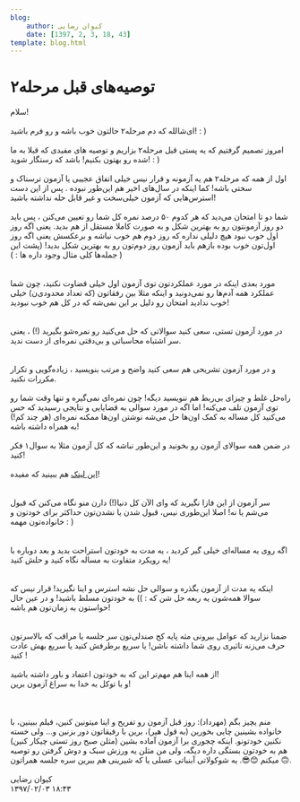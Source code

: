 ```yaml
---
blog:
    author: کیوان رضایی
    date: [1397, 2, 3, 18, 43]
template: blog.html
---
```

# توصیه‌های قبل مرحله۲

<div class="cnt">
سلام!<br/><br/>ای‌شالله که دم مرحله۲ حالتون خوب باشه و رو فرم باشید! :‌ )<br/><br/>امروز تصمیم گرفتیم که یه پستی قبل مرحله۲ بزاریم و توصیه های مفیدی که قبلا به ما شده رو بهتون بکنیم!‌ باشد که رستگار شوید! : )<br/><br/>اول از همه که مرحله۲ هم یه آزمونه و قرار نیس خیلی اتفاق عجیبی یا آزمون ترسناک و سختی باشه! کما اینکه در سال‌های اخیر هم این‌طور نبوده . پس از این دست استرس‌هایی که آزمون خیلی‌سخت و غیر قابل حله نداشته باشید!<br/><br/>شما دو تا امتحان می‌دید که هر کدوم ۵۰ درصد نمره کل شما رو تعیین می‌کنن ،‌ پس باید دو روز آزمونتون رو به بهترین شکل و به صورت کاملا مستقل از هم بدید. یعنی اگه روز اول خوب نبود هیچ دلیلی نداره که روز دوم هم خوب نباشه و برعکسش یعنی اگه روز اول‌تون خوب بوده بازهم باید آزمون روز دوم‌تون رو به بهترین شکل‌ بدید!‌ (پشت این جمله‌ها کلی مثال وجود داره ها :‌ ) )<br/><br/><br/>مورد بعدی اینکه در مورد عملکردتون توی آزمون اول خیلی قضاوت نکنید، چون شما عملکرد همه آد‌م‌ها رو نمی‌دونید و اینکه مثلا بین رفقاتون (که تعداد محدودی‌ن) خیلی خوب ندادید امتحان رو دلیل بر این نمی‌شه که در کل هم خوب نبودید!<br/><br/><br/>در مورد آزمون تستی، سعی کنید سوالاتی که حل می‌کنید رو نمره‌شو بگیرید‌ (!) ، یعنی سر اشتباه محاسباتی و بی‌دقتی نمره‌ای از دست ندید.<br/><br/><br/>و در مورد آزمون تشریحی هم سعی کنید واضح و مرتب بنویسید ، زیاده‌گویی و تکرار مکررات نکنید.<br/><br/>راه‌حل غلط و چیزای بی‌ربط هم ننویسید دیگه! چون نمره‌ای نمی‌گیره و تنها وقت شما رو توی آزمون تلف می‌کنه! اما اگه در مورد سوالی به قضایایی و نتایجی رسیدید که حس می‌کنید کل مساله به کمک اون‌ها حل می‌شه نوشتن اون‌ها ممکنه نمره‌ای (هر چند کم!) به همراه داشته باشه!<br/><br/>در ضمن همه سوالای آزمون رو بخونید و این‌طور نباشه که کل آزمون مثلا به سوال۱ فکر کنید!<br/><br/><a href="http://opedia.ir/%D8%A2%D9%85%D9%88%D8%B2%D8%B4/%D8%A2%D9%85%D8%A7%D8%AF%D9%87%E2%80%8C%D8%B3%D8%A7%D8%B2%DB%8C_%D8%A8%D8%B1%D8%A7%DB%8C_%D8%A7%D9%84%D9%85%D9%BE%DB%8C%D8%A7%D8%AF/%D8%B1%D9%88%D8%B4_%D9%86%D9%88%D8%B4%D8%AA%D9%86_%D8%A7%D8%AB%D8%A8%D8%A7%D8%AA" target="_blank">این لینک</a> هم ببینید که مفیده!<br/><br/><br/>سر آزمون از این فازا نگیرید که وای الآن کل دنیا(!) دارن منو نگاه می‌کنن که قبول می‌شم یا نه! اصلا این‌طوری نیس، قبول شدن یا نشدن‌تون حداکثر برای خودتون و خانواده‌تون مهمه :‌ ) <br/><br/><br/>اگه روی یه مساله‌ای خیلی گیر کردید ،‌ یه مدت به خودتون استراحت بدید و بعد دوباره با یه رویکرد متفاوت به مساله نگاه کنید و حلش کنید!<br/><br/><br/>اینکه یه مدت از آزمون بگذره و سوالی حل نشه استرس و اینا نگیرید! قرار نیس که سوالا همه‌شون یه ربعه حل شن که : )) به خودتون مسلط باشید! و در عین حال حواستون به زمان‌تون هم باشه!<br/><br/><br/>ضمنا نزارید که عوامل بیرونی مثه پایه کج صندلی‌تون سر جلسه یا مراقب که بالاسرتون حرف می‌زنه تاثیری روی شما داشته باشن! یا سریع برطرفش کنید یا سریع بهش عادت کنید !<br/><br/>از همه اینا هم مهم‌تر این که به خودتون اعتماد و باور داشته باشید!<br/>و با توکل به خدا به سراغ آزمون برین!<br/><br/><br/><br/>منم یچیز بگم (مهرداد): روز قبل آزمون رو تفریح و اینا میتونین کنین، فیلم ببینین، با خانواده بشینین چایی بخورین (به قول هیر)، برین با رفیقاتون دور بزنین و... ولی خسته نکنین خودتونو. اینکه چجوری برا آزمون آماده بشین (مثلن صبح روز تستی چیکار کنین) هم به خودتون بستگی داره دیگه، ولی من مثلن یه ورزش سبک و دوش گرفتن رو توصیه میکنم 😊😎. یه شوکولاتی آبنباتی عسلی یا که شیرینی هم ببرین سره جلسه همراتون 🙃.<br/><br/>
</div>

<div class="blog-info">
    <div class="blog-author">کیوان رضایی</div>
    <div class="blog-date">۱۳۹۷/۰۲/۰۳ ۱۸:۴۳</div>
</div>

